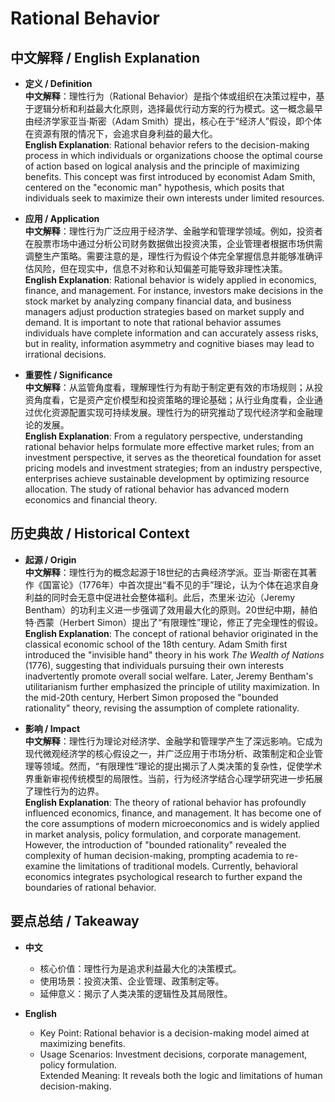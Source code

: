 # Rational Behavior

## 中文解释 / English Explanation

* **定义 / Definition**  
  **中文解释**：理性行为（Rational Behavior）是指个体或组织在决策过程中，基于逻辑分析和利益最大化原则，选择最优行动方案的行为模式。这一概念最早由经济学家亚当·斯密（Adam Smith）提出，核心在于“经济人”假设，即个体在资源有限的情况下，会追求自身利益的最大化。  
  **English Explanation**: Rational behavior refers to the decision-making process in which individuals or organizations choose the optimal course of action based on logical analysis and the principle of maximizing benefits. This concept was first introduced by economist Adam Smith, centered on the "economic man" hypothesis, which posits that individuals seek to maximize their own interests under limited resources.

* **应用 / Application**  
  **中文解释**：理性行为广泛应用于经济学、金融学和管理学领域。例如，投资者在股票市场中通过分析公司财务数据做出投资决策，企业管理者根据市场供需调整生产策略。需要注意的是，理性行为假设个体完全掌握信息并能够准确评估风险，但在现实中，信息不对称和认知偏差可能导致非理性决策。  
  **English Explanation**: Rational behavior is widely applied in economics, finance, and management. For instance, investors make decisions in the stock market by analyzing company financial data, and business managers adjust production strategies based on market supply and demand. It is important to note that rational behavior assumes individuals have complete information and can accurately assess risks, but in reality, information asymmetry and cognitive biases may lead to irrational decisions.

* **重要性 / Significance**  
  **中文解释**：从监管角度看，理解理性行为有助于制定更有效的市场规则；从投资角度看，它是资产定价模型和投资策略的理论基础；从行业角度看，企业通过优化资源配置实现可持续发展。理性行为的研究推动了现代经济学和金融理论的发展。  
  **English Explanation**: From a regulatory perspective, understanding rational behavior helps formulate more effective market rules; from an investment perspective, it serves as the theoretical foundation for asset pricing models and investment strategies; from an industry perspective, enterprises achieve sustainable development by optimizing resource allocation. The study of rational behavior has advanced modern economics and financial theory.

## 历史典故 / Historical Context

* **起源 / Origin**  
  **中文解释**：理性行为的概念起源于18世纪的古典经济学派。亚当·斯密在其著作《国富论》（1776年）中首次提出“看不见的手”理论，认为个体在追求自身利益的同时会无意中促进社会整体福利。此后，杰里米·边沁（Jeremy Bentham）的功利主义进一步强调了效用最大化的原则。20世纪中期，赫伯特·西蒙（Herbert Simon）提出了“有限理性”理论，修正了完全理性的假设。  
  **English Explanation**: The concept of rational behavior originated in the classical economic school of the 18th century. Adam Smith first introduced the "invisible hand" theory in his work *The Wealth of Nations* (1776), suggesting that individuals pursuing their own interests inadvertently promote overall social welfare. Later, Jeremy Bentham's utilitarianism further emphasized the principle of utility maximization. In the mid-20th century, Herbert Simon proposed the "bounded rationality" theory, revising the assumption of complete rationality.

* **影响 / Impact**  
  **中文解释**：理性行为理论对经济学、金融学和管理学产生了深远影响。它成为现代微观经济学的核心假设之一，并广泛应用于市场分析、政策制定和企业管理等领域。然而，“有限理性”理论的提出揭示了人类决策的复杂性，促使学术界重新审视传统模型的局限性。当前，行为经济学结合心理学研究进一步拓展了理性行为的边界。  
  **English Explanation**: The theory of rational behavior has profoundly influenced economics, finance, and management. It has become one of the core assumptions of modern microeconomics and is widely applied in market analysis, policy formulation, and corporate management. However, the introduction of "bounded rationality" revealed the complexity of human decision-making, prompting academia to re-examine the limitations of traditional models. Currently, behavioral economics integrates psychological research to further expand the boundaries of rational behavior.

## 要点总结 / Takeaway

* **中文**  
  - 核心价值：理性行为是追求利益最大化的决策模式。  
  - 使用场景：投资决策、企业管理、政策制定等。  
  - 延伸意义：揭示了人类决策的逻辑性及其局限性。

* **English**  
  - Key Point: Rational behavior is a decision-making model aimed at maximizing benefits.  
  - Usage Scenarios: Investment decisions, corporate management, policy formulation.  
   Extended Meaning: It reveals both the logic and limitations of human decision-making.